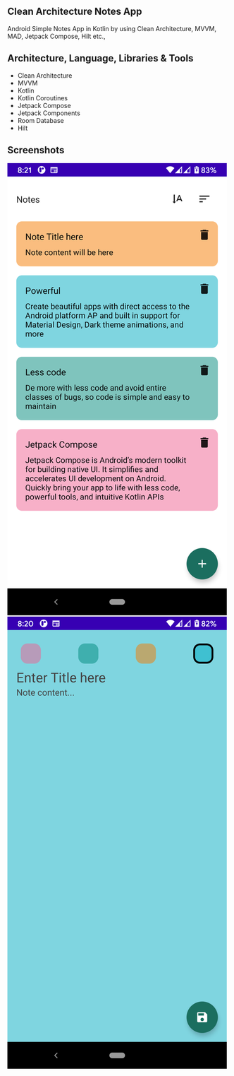 ## Clean Architecture Notes App
Android Simple Notes App in Kotlin by using Clean Architecture, MVVM, MAD, Jetpack Compose, Hilt etc., 

## Architecture, Language, Libraries & Tools

* Clean Architecture
* MVVM
* Kotlin
* Kotlin Coroutines
* Jetpack Compose
* Jetpack Components  
* Room Database
* Hilt

## Screenshots
![notelist](https://github.com/purushothamangceb/clean-notes-app/blob/main/screenshots/notes_list.png)
![editnote](https://github.com/purushothamangceb/clean-notes-app/blob/main/screenshots/edit_note.png)


